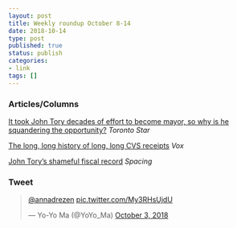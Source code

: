 ```yaml
---
layout: post
title: Weekly roundup October 8-14
date: 2018-10-14
type: post
published: true
status: publish
categories:
- link
tags: []
---
```


### Articles/Columns

[It took John Tory decades of effort to become mayor, so why is he squandering the opportunity?](https://www.thestar.com/opinion/star-columnists/2018/10/12/it-took-john-tory-decades-of-effort-to-become-mayor-so-why-is-he-squandering-the-opportunity.html "It took John Tory decades of effort to become mayor, so why is he squandering the opportunity? By Shawn Micallef") *Toronto Star*

[The long, long history of long, long CVS receipts](https://www.vox.com/the-goods/2018/10/10/17956950/why-are-cvs-pharmacy-receipts-so-long "The long, long history of long, long CVS receipts. By Rachel Sugar") *Vox*

[John Tory’s shameful fiscal record](http://spacing.ca/toronto/2018/10/09/election-john-torys-shameful-fiscal-record/ "John Tory’s shameful fiscal record. By John Lorinc") *Spacing*

### Tweet
<blockquote class="twitter-tweet" data-lang="en"><p lang="und" dir="ltr"><a href="https://twitter.com/annadrezen?ref_src=twsrc%5Etfw">@annadrezen</a> <a href="https://t.co/My3RHsUjdU">pic.twitter.com/My3RHsUjdU</a></p>&mdash; Yo-Yo Ma (@YoYo_Ma) <a href="https://twitter.com/YoYo_Ma/status/1047583988964098050?ref_src=twsrc%5Etfw">October 3, 2018</a></blockquote> <script async src="https://platform.twitter.com/widgets.js" charset="utf-8"></script> 
